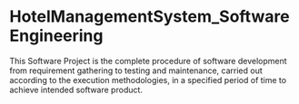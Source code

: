 # HotelManagementSystem_SoftwareEngineering

 This Software Project is the complete procedure of software development from requirement gathering to testing and maintenance, carried out according to the execution methodologies, in a specified period of time to achieve intended software product.
